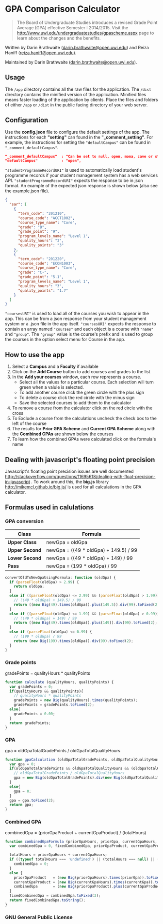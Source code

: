 # GPA Comparison Calculator

> The Board of Undergraduate Studies introduces a revised Grade Point Average (GPA) effective Semester I 2014/2015. Visit the http://www.uwi.edu/undergraduatestudies/gpascheme.aspx page to learn about the changes and the benefits.

Written by Darin Brathwaite (darin.brathwaite@open.uwi.edu) and Reiza Haniff (reiza.haniff@open.uwi.edu).

Maintained by Darin Brathwaite (darin.brathwaite@open.uwi.edu).

## Usage
The `/app` directory contains all the raw files for the application. The `/dist` directory contains the minified version of the application. Minified files means faster loading of the application by clients. Place the files and folders of either `/app` or `/dist` in the public facing directory of your web server.

## Configuration
Use the **config.json** file to configure the default settings of the app. The instructions for each **"setting"** can found in the **"_comment_setting"**. For example, the instructions for setting the `"defaultCampus"` can be found in `"_comment_defaultCampus"`.
```json
"_comment_defaultCampus"  : "Can be set to null, open, mona, cave or sta",
"defaultCampus"           : "open",
```

`"studentProgrammeRecordURI"` is used to automatically load student's programme records if your student management system has a web services API. `"studentProgrammeRecordURI"` expects the response to be in json format. 
An example of the expected json response is shown below (also see the example.json file).
```json
{
  "sar": [
    {
      "term_code": "201210",
      "course_code": "ACCT1002",
      "course_type_name": "Core",
      "grade": "B",
      "grade_point": "9",
      "program_levels_name": "Level 1",
      "quality_hours": "3",
      "quality_points": "3"
    },
    {
      "term_code": "201220",
      "course_code": "ECON1003",
      "course_type_name": "Core",
      "grade": "C-",
      "grade_point": "5.1",
      "program_levels_name": "Level 1",
      "quality_hours": "3",
      "quality_points": "1.7"
    }
  ]
}
```

`"coursesURI"` is used to load all of the courses you wish to appear in the app. This can be from a json response from your student management system or a .json file in the app itself. `"coursesURI"` expects the response to contain an array named `"courses"` and each object is a course with `"name"` and `"group"`. The `"group"` value is the course's prefix and is used to group the courses in the option select menu for Course in the app.

## How to use the app
1. Select a **Campus** and a **Faculty** if available
2. Click on the **Add Course** button to add courses and grades to the list
3. In the **Add your courses** window, each row represents a course. 
    * Select all the values for a particular course. Each selection will turn green when a valule is selected. 
    * To add another course click the green circle with the plus sign
    * To delete a course click the red circle with the minus sign
    * Save the selected courses to add them to the calculator
4. To remove a course from the calculator click on the red circle with the cross
5. To Exclude a course from the calculations uncheck the check box to the left of the course
6. The results for **Prior GPA Scheme** and **Current GPA Scheme** along with the **Combined GPAs** are shown below the courses
7. To learn how the combined GPAs were calculated click on the formula's name
 
## Dealing with javascript's floating point precision

Javascript's floating point precision issues are well documented http://stackoverflow.com/questions/11695618/dealing-with-float-precision-in-javascript . To work around this, the **big.js** library http://mikemcl.github.io/big.js/ is used for all calculations in the GPA calculator.

## Formulas used in calulations
### GPA conversion
Class | Formula
--------- | ----------
**Upper Class** | newGpa = oldGpa
**Upper Second** | newGpa = ((49 * oldGpa) + 149.5) / 99
**Lower Second** | newGpa = ((49 * oldGpa) + 149) / 99
**Pass** | newGpa = (199 * oldGpa) / 99
```js
convertOldToNewGpaUsingFormula: function (oldGpa) {
  if (parseFloat(oldGpa) > 2.99) {
    return oldGpa;
  }
  else if ((parseFloat(oldGpa) <= 2.99) && (parseFloat(oldGpa) > 1.99)) {
    // ((49 * oldGpa) + 149.5) / 99
    return ((new Big(49).times(oldGpa)).plus(149.5)).div(99).toFixed(2);
  }
  else if ((parseFloat(oldGpa) <= 1.99) && (parseFloat(oldGpa) > 0.99)) {
    // ((49 * oldGpa) + 149) / 99
    return ((new Big(49).times(oldGpa)).plus(149)).div(99).toFixed(2);
  }
  else if (parseFloat(oldGpa) <= 0.99) {
    // (199 * oldGpa) / 99
    return (new Big(199).times(oldGpa)).div(99).toFixed(2);
  }
}
```
### Grade points
gradePoints = qualityHours * qualityPoints
```js
function calculate (qualityHours, qualityPoints) {
  var gradePoints = 0;
  if(qualityHours && qualityPoints){
    // qualityHours * qualityPoints
    gradePoints = new Big(qualityHours).times(qualityPoints);
    gradePoints = gradePoints.toFixed(2);
  else{
    gradePoints = 0.00;
  }
  return gradePoints;
}
```
### GPA
gpa = oldGpaTotalGradePoints / oldGpaTotalQualityHours
```js
function gpaCalculation (oldGpaTotalGradePoints, oldGpaTotalQualityHours) {
  var gpa = 0;
  if(oldGpaTotalGradePoints && oldGpaTotalQualityHours && (oldGpaTotalGradePoints != 0) && (oldGpaTotalQualityHours != 0)){
    // oldGpaTotalGradePoints / oldGpaTotalQualityHours
    gpa = new Big(oldGpaTotalGradePoints).div(new Big(oldGpaTotalQualityHours));
  }
  else{
    gpa = 0;
  }
  gpa = gpa.toFixed(2);
  return gpa;
}
```
### Combined GPA
combinedGpa = (priorGpaProduct + currentGpaProduct) / (totalHours)
```js
function combinedGpaFormula (priorGpaHours, priorGpa, currentGpaHours, currentGpa) {
  var combinedGpa = 0, fixedCombinedGpa, priorGpaProduct, currentGpaProduct, totalHours;

  totalHours = priorGpaHours + currentGpaHours;
  if ((typeof totalHours === 'undefined') || (totalHours === null) || (isNaN(totalHours)) || (totalHours === 0)) {
    combinedGpa = 0;
  }
  else {
    priorGpaProduct   = (new Big(priorGpaHours).times(priorGpa)).toFixed(2);
    currentGpaProduct = (new Big(currentGpaHours).times(currentGpa)).toFixed(2);
    combinedGpa       = (new Big(priorGpaProduct).plus(currentGpaProduct)).div(new Big(totalHours));
  }
  fixedCombinedGpa = combinedGpa.toFixed(3);
  return fixedCombinedGpa.toString();
}
```
### GNU General Public License
